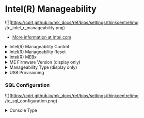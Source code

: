 # Intel(R) Manageability #

![](https://cdrt.github.io/mk_docs/ref/bios/settings/thinkcentre/img
   /tc_intel_r_manageability.png)

 - [More information at Intel.com](https://software.intel.com/sites/manageability/AMT_Implementation_and_Reference_Guide/default.htm)

<details><summary>Intel(R) Manageability Control</summary>

Options:

1. **Enabled** - Default.
2. Disabled.

Setting Intel(R) Manageability Control to "Disabled":

1. If system is provisioned, MEBx will be unprovisioned first.

  !!! info ""
   When MEBX prompt unprovisioning, you should press YES.

2. Manageability functions will be disabled
You can enter BIOS to re-enable Intel(R) Manageability.

  !!! info ""
   When changing the setting from “Enabled” to “Disabled”, after saving and exiting SETUP, need to unplug the AC power cord and plug it in again.

</details>

<details><summary>Intel(R) Manageability Reset</summary>

Return Intel(R) Manageability settings to default configuration.

Options:

1. **Enabled** - Default.
2. Disabled.

!!! info ""
    the MEBx password will also be reset.


</details>

<details><summary>Intel(R) MEBx </summary>

Press `Enter` to enter Intel (R) MEBx (Management Engine BIOS Extension).

 - [More information at Intel.com](https://www.intel.com/content/www/us/en/support/articles/000020917/software/manageability-products.html)

</details>


<details><summary>ME Firmware Version (display only)</summary>

Displays the firmware version.

</details>

<details><summary>Manageability Type (display only)</summary>

Displays the manageability type.

</details>

<details><summary>USB Provisioning</summary>

Options:

1.  **Enabled** - Default.
2.  Disabled - disables USB provisioning.

| WMI Setting name | Values | Locked by SVP |
|:---|:---|:---|
| USBProvisioning | Disabled, Enabled | yes |


</details>

### SQL Configuration ###

![](https://cdrt.github.io/mk_docs/ref/bios/settings/thinkcentre/img
   /tc_sql_configuration.png)

<details><summary>Console Type</summary>

Options:
1. VT100.
1. VT100-8bit.
1. PC-ANSI-7bit.
1. PC-ANSI.
1. **VT100+** - Default.
1. VT-UTF8.
1. ANSCII.

</details>